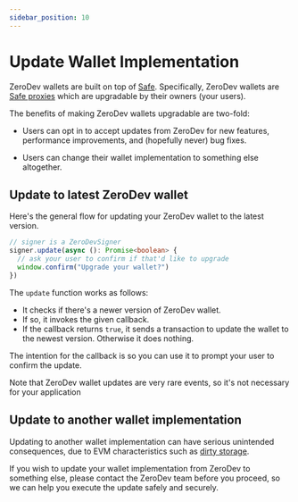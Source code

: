 ```yaml
---
sidebar_position: 10
---
```


# Update Wallet Implementation

ZeroDev wallets are built on top of [Safe](https://safe.global/).  Specifically, ZeroDev wallets are [Safe proxies](https://github.com/safe-global/safe-contracts/blob/e59cf7a0db91c8291c34d72bddc665ee6b10d4bc/contracts/proxies/SafeProxy.sol) which are upgradable by their owners (your users).

The benefits of making ZeroDev wallets upgradable are two-fold:

- Users can opt in to accept updates from ZeroDev for new features, performance improvements, and (hopefully never) bug fixes.

- Users can change their wallet implementation to something else altogether.

## Update to latest ZeroDev wallet

Here's the general flow for updating your ZeroDev wallet to the latest version.

```typescript
// signer is a ZeroDevSigner
signer.update(async (): Promise<boolean> {
  // ask your user to confirm if that'd like to upgrade
  window.confirm("Upgrade your wallet?")
})
```

The `update` function works as follows:

- It checks if there's a newer version of ZeroDev wallet.
- If so, it invokes the given callback.
- If the callback returns `true`, it sends a transaction to update the wallet to the newest version.  Otherwise it does nothing.

The intention for the callback is so you can use it to prompt your user to confirm the update.

Note that ZeroDev wallet updates are very rare events, so it's not necessary for your application 

## Update to another wallet implementation

Updating to another wallet implementation can have serious unintended consequences, due to EVM characteristics such as [dirty storage](https://ethereum-magicians.org/t/almost-self-destructing-selfdestruct-deactivate/11886/23).

If you wish to update your wallet implementation from ZeroDev to something else, please contact the ZeroDev team before you proceed, so we can help you execute the update safely and securely.